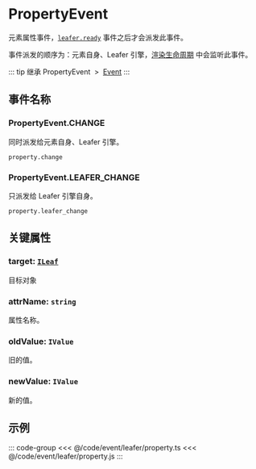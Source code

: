 # PropertyEvent

元素属性事件，[`leafer.ready`](./Leafer.md) 事件之后才会派发此事件。

事件派发的顺序为：元素自身、Leafer 引擎，[渲染生命周期](/guide/life/render.md) 中会监听此事件。

::: tip 继承
PropertyEvent &nbsp;>&nbsp; [Event](../basic/Event.md)
:::

## 事件名称

### PropertyEvent.CHANGE

同时派发给元素自身、Leafer 引擎。

`property.change`

### PropertyEvent.LEAFER_CHANGE

只派发给 Leafer 引擎自身。

`property.leafer_change`

## 关键属性

### target: [`ILeaf`](/api/interfaces/ILeaf.md)

目标对象

### attrName: `string`

属性名称。

### oldValue: `IValue`

旧的值。

### newValue: `IValue`

新的值。

<!-- ## 继承事件

### [Event](./Event.md) -->

<!-- ## API

### [PropertyEvent](/api/classes/PropertyEvent.md) -->

## 示例

::: code-group
<<< @/code/event/leafer/property.ts
<<< @/code/event/leafer/property.js
:::
